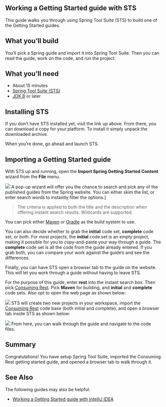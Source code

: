 ## Working a Getting Started guide with STS
This guide walks you through using Spring Tool Suite (STS) to build one of the Getting Started guides.

## What you’ll build
You’ll pick a Spring guide and import it into Spring Tool Suite. Then you can read the guide, work on the code, and run the project.

## What you’ll need
* About 15 minutes
* [Spring Tool Suite (STS)](https://spring.io/tools/sts/all)
* [JDK 8](http://www.oracle.com/technetwork/java/javase/downloads/index.html) or later

## Installing STS
If you don’t have STS installed yet, visit the link up above. From there, you can download a copy for your platform. To install it simply unpack the downloaded archive.

When you’re done, go ahead and launch STS.

## Importing a Getting Started guide
With STS up and running, open the **Import Spring Getting Started Content** wizard from the **File** menu.

![](http://spring.io/guides/gs/sts/images/1_open_wizard.png)
A pop-up wizard will offer you the chance to search and pick any of the published guides from the Spring website. You can either skim the list, or enter search words to instantly filter the options.]

> The criteria is applied to both the title and the description when offering instant search results. Wildcards are supported.

You can pick either [Maven](http://spring.io/guides/gs/maven) or [Gradle](http://spring.io/guides/gs/gradle) as the build system to use.

You can also decide whether to grab the **initial** code set, **complete** code set, or both. For most projects, the **initial** code set is an empty project, making it possible for you to copy-and-paste your way through a guide. The **complete** code set is all the code from the guide already entered. If you grab both, you can compare your work against the guide’s and see the differences.

Finally, you can have STS open a browser tab to the guide on the website. This will let you work through a guide without having to leave STS.

For the purpose of this guide, enter **rest** into the instant search box. Then pick [Consuming Rest](http://spring.io/guides/gs/consuming-rest). Pick **Maven** for building, and **initial** and **complete** code sets. Also opt to open the web page as shown below:

![](http://spring.io/guides/gs/sts/images/3_wizard.png)
STS will create two new projects in your workspace, import the [Consuming Rest](http://spring.io/guides/gs/consuming-rest) code base (both initial and complete), and open a browser tab inside STS as shown below:

![](http://spring.io/guides/gs/sts/images/4_after-import.png)
From here, you can walk through the guide and navigate to the code files.

## Summary
Congratulations! You have setup Spring Tool Suite, imported the Consuming Rest getting started guide, and opened a browser tab to walk through it.

## See Also
The following guides may also be helpful:

* [Working a Getting Started guide with IntelliJ IDEA](https://spring.io/guides/gs/intellij-idea/)